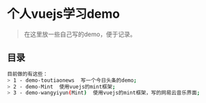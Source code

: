 # 个人vuejs学习demo

> 在这里放一些自己写的demo，便于记录。

## 目录
``` bash
目前做的有这些：
> 1 - demo-toutiaonews  写一个今日头条的demo;
> 2 - demo-Mint  使用vuejs的mint框架;
> 3 - demo-wangyiyun(Mint)  使用vuejs的mint框架，写的网易云音乐界面;

```
